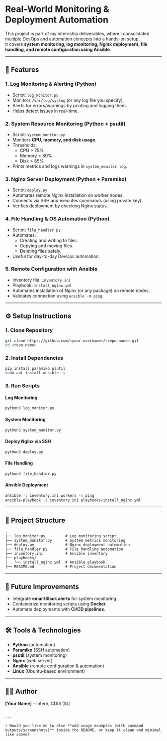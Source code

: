 # Real-World Monitoring & Deployment Automation

This project is part of my internship deliverables, where I consolidated multiple DevOps and automation concepts into a hands-on setup.  
It covers **system monitoring, log monitoring, Nginx deployment, file handling, and remote configuration using Ansible**.

---

## 📌 Features

### 1. Log Monitoring & Alerting (Python)
- Script: `log_monitor.py`
- Monitors `/var/log/syslog` (or any log file you specify).
- Alerts for errors/warnings by printing and logging them.
- Helps detect issues in real-time.

### 2. System Resource Monitoring (Python + psutil)
- Script: `system_monitor.py`
- Monitors **CPU, memory, and disk usage**.
- Thresholds:
  - CPU > 75%
  - Memory > 80%
  - Disk > 85%
- Prints metrics and logs warnings in `system_monitor.log`.

### 3. Nginx Server Deployment (Python + Paramiko)
- Script: `deploy.py`
- Automates remote Nginx installation on worker nodes.
- Connects via SSH and executes commands (using private key).
- Verifies deployment by checking Nginx status.

### 4. File Handling & OS Automation (Python)
- Script: `file_handler.py`
- Automates:
  - Creating and writing to files.
  - Copying and moving files.
  - Deleting files safely.
- Useful for day-to-day DevOps automation.

### 5. Remote Configuration with Ansible
- Inventory file: `inventory.ini`
- Playbook: `install_nginx.yml`
- Automates installation of Nginx (or any package) on remote nodes.
- Validates connection using `ansible -m ping`.

---

## ⚙️ Setup Instructions

### 1. Clone Repository
```bash
git clone https://github.com/<your-username>/<repo-name>.git
cd <repo-name>
````

### 2. Install Dependencies

```bash
pip install paramiko psutil
sudo apt install ansible -y
```

### 3. Run Scripts

#### Log Monitoring

```bash
python3 log_monitor.py
```

#### System Monitoring

```bash
python3 system_monitor.py
```

#### Deploy Nginx via SSH

```bash
python3 deploy.py
```

#### File Handling

```bash
python3 file_handler.py
```

#### Ansible Deployment

```bash
ansible -i inventory.ini workers -m ping
ansible-playbook -i inventory.ini playbooks/install_nginx.yml
```

---

## 📂 Project Structure

```
.
├── log_monitor.py         # Log monitoring script
├── system_monitor.py      # System metrics monitoring
├── deploy.py              # Nginx deployment automation
├── file_handler.py        # File handling automation
├── inventory.ini          # Ansible inventory
├── playbooks/
│   └── install_nginx.yml  # Ansible playbook
├── README.md              # Project documentation
```

---

## 🚀 Future Improvements

* Integrate **email/Slack alerts** for system monitoring.
* Containerize monitoring scripts using **Docker**.
* Automate deployments with **CI/CD pipelines**.

---

## 🛠️ Tools & Technologies

* **Python** (automation)
* **Paramiko** (SSH automation)
* **psutil** (system monitoring)
* **Nginx** (web server)
* **Ansible** (remote configuration & automation)
* **Linux** (Ubuntu-based environment)

---

## 👨‍💻 Author

**\[Your Name]** – Intern, CDIS (SL)

```

---

⚡ Would you like me to also **add usage examples (with command outputs/screenshots)** inside the README, or keep it clean and minimal like above?
```
